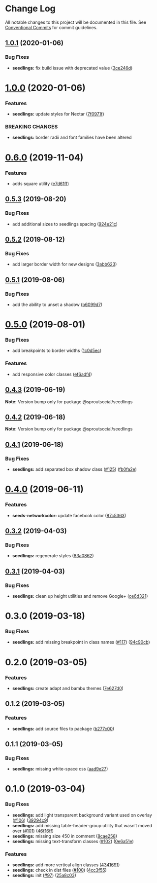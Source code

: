 # Change Log

All notable changes to this project will be documented in this file.
See [Conventional Commits](https://conventionalcommits.org) for commit guidelines.

## [1.0.1](https://github.com/sproutsocial/seeds-packets/compare/@sproutsocial/seedlings@1.0.0...@sproutsocial/seedlings@1.0.1) (2020-01-06)


### Bug Fixes

* **seedlings:** fix build issue with deprecated value ([3ce246d](https://github.com/sproutsocial/seeds-packets/commit/3ce246d))





# [1.0.0](https://github.com/sproutsocial/seeds-packets/compare/@sproutsocial/seedlings@0.6.0...@sproutsocial/seedlings@1.0.0) (2020-01-06)


### Features

* **seedlings:** update styles for Nectar ([7f0971f](https://github.com/sproutsocial/seeds-packets/commit/7f0971f))


### BREAKING CHANGES

* **seedlings:** border radii and font families have been altered





# [0.6.0](https://github.com/sproutsocial/seeds-packets/compare/@sproutsocial/seedlings@0.5.3...@sproutsocial/seedlings@0.6.0) (2019-11-04)


### Features

* adds square utility ([e7d61ff](https://github.com/sproutsocial/seeds-packets/commit/e7d61ff))





## [0.5.3](https://github.com/sproutsocial/seeds-packets/compare/@sproutsocial/seedlings@0.5.2...@sproutsocial/seedlings@0.5.3) (2019-08-20)


### Bug Fixes

* add additional sizes to seedlings spacing ([924e21c](https://github.com/sproutsocial/seeds-packets/commit/924e21c))





## [0.5.2](https://github.com/sproutsocial/seeds-packets/compare/@sproutsocial/seedlings@0.5.1...@sproutsocial/seedlings@0.5.2) (2019-08-12)


### Bug Fixes

* add larger border width for new designs ([3abb623](https://github.com/sproutsocial/seeds-packets/commit/3abb623))





## [0.5.1](https://github.com/sproutsocial/seeds-packets/compare/@sproutsocial/seedlings@0.5.0...@sproutsocial/seedlings@0.5.1) (2019-08-06)


### Bug Fixes

* add the ability to unset a shadow ([b6099d7](https://github.com/sproutsocial/seeds-packets/commit/b6099d7))





# [0.5.0](https://github.com/sproutsocial/seeds-packets/compare/@sproutsocial/seedlings@0.4.3...@sproutsocial/seedlings@0.5.0) (2019-08-01)


### Bug Fixes

* add breakpoints to border widths ([1c0d5ec](https://github.com/sproutsocial/seeds-packets/commit/1c0d5ec))


### Features

* add responsive color classes ([ef6adf4](https://github.com/sproutsocial/seeds-packets/commit/ef6adf4))





## [0.4.3](https://github.com/sproutsocial/seeds/compare/@sproutsocial/seedlings@0.4.2...@sproutsocial/seedlings@0.4.3) (2019-06-19)

**Note:** Version bump only for package @sproutsocial/seedlings





## [0.4.2](https://github.com/sproutsocial/seeds/compare/@sproutsocial/seedlings@0.4.1...@sproutsocial/seedlings@0.4.2) (2019-06-18)

**Note:** Version bump only for package @sproutsocial/seedlings





## [0.4.1](https://github.com/sproutsocial/seeds/compare/@sproutsocial/seedlings@0.4.0...@sproutsocial/seedlings@0.4.1) (2019-06-18)


### Bug Fixes

* **seedlings:** add separated box shadow class ([#125](https://github.com/sproutsocial/seeds/issues/125)) ([fb0fa2e](https://github.com/sproutsocial/seeds/commit/fb0fa2e))





# [0.4.0](https://github.com/sproutsocial/seeds/compare/@sproutsocial/seedlings@0.3.2...@sproutsocial/seedlings@0.4.0) (2019-06-11)


### Features

* **seeds-networkcolor:** update facebook color ([87c5363](https://github.com/sproutsocial/seeds/commit/87c5363))





## [0.3.2](https://github.com/sproutsocial/seeds/compare/@sproutsocial/seedlings@0.3.1...@sproutsocial/seedlings@0.3.2) (2019-04-03)


### Bug Fixes

* **seedlings:** regenerate styles ([83a0862](https://github.com/sproutsocial/seeds/commit/83a0862))





## [0.3.1](https://github.com/sproutsocial/seeds/compare/@sproutsocial/seedlings@0.3.0...@sproutsocial/seedlings@0.3.1) (2019-04-03)


### Bug Fixes

* **seedlings:** clean up height utilities and remove Google+ ([ce6d321](https://github.com/sproutsocial/seeds/commit/ce6d321))





# 0.3.0 (2019-03-18)


### Bug Fixes

* **seedlings:** add missing breakpoint in class names ([#117](https://github.com/sproutsocial/seeds/issues/117)) ([94c90cb](https://github.com/sproutsocial/seeds/commit/94c90cb))



# 0.2.0 (2019-03-05)


### Features

* **seedlings:** create adapt and bambu themes ([7e627d0](https://github.com/sproutsocial/seeds/commit/7e627d0))



## 0.1.2 (2019-03-05)


### Features

* **seedlings:** add source files to package ([b277c00](https://github.com/sproutsocial/seeds/commit/b277c00))



## 0.1.1 (2019-03-05)


### Bug Fixes

* **seedlings:** missing white-space css ([aad9e27](https://github.com/sproutsocial/seeds/commit/aad9e27))



# 0.1.0 (2019-03-04)


### Bug Fixes

* **seedlings:** add light transparent background variant used on overlay ([#106](https://github.com/sproutsocial/seeds/issues/106)) ([39294c9](https://github.com/sproutsocial/seeds/commit/39294c9))
* **seedlings:** add missing table-header-group utility that wasn’t moved over ([#101](https://github.com/sproutsocial/seeds/issues/101)) ([46f16ff](https://github.com/sproutsocial/seeds/commit/46f16ff))
* **seedlings:** missing size 450 in comment ([8cae258](https://github.com/sproutsocial/seeds/commit/8cae258))
* **seedlings:** missing text-transform classes ([#102](https://github.com/sproutsocial/seeds/issues/102)) ([0e6a51e](https://github.com/sproutsocial/seeds/commit/0e6a51e))


### Features

* **seedlings:** add more vertical align classes ([4341691](https://github.com/sproutsocial/seeds/commit/4341691))
* **seedlings:** check in dist files ([#100](https://github.com/sproutsocial/seeds/issues/100)) ([4cc3f55](https://github.com/sproutsocial/seeds/commit/4cc3f55))
* **seedlings:** init ([#97](https://github.com/sproutsocial/seeds/issues/97)) ([25a8c03](https://github.com/sproutsocial/seeds/commit/25a8c03))
